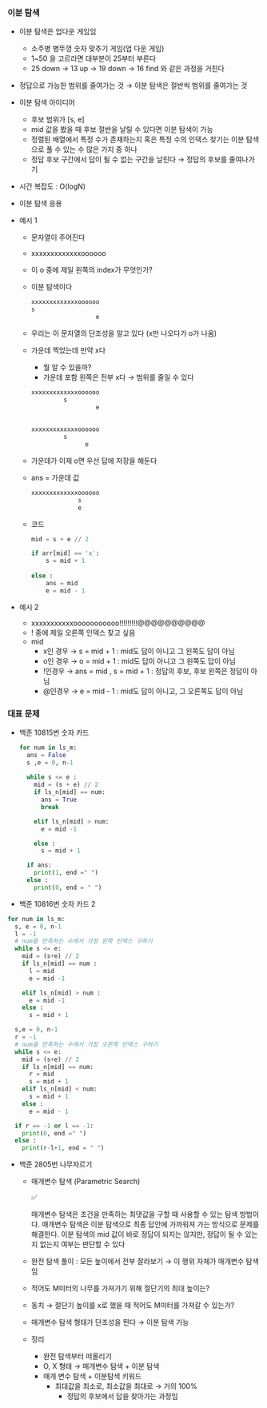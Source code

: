 ### 이분 탐색

- 이분 탐색은 업다운 게임임
    - 소주병 병뚜껑 숫자 맞추기 게임(업 다운 게임)
    - 1~50 을 고르라면 대부분이 25부터 부른다
    - 25 down → 13 up → 19 down → 16 find 와 같은 과정을 거친다
- 정답으로 가능한 범위를 줄여가는 것 → 이분 탐색은 절반씩 범위를 줄여가는 것
- 이분 탐색 아이디어
    - 후보 범위가 [s, e]
    - mid 값을 봤을 때 후보 절반을 날릴 수 있다면 이분 탐색이 가능
    - 정렬된 배열에서 특정 수가 존재하는지 혹은 특정 수의 인덱스 찾기는 이분 탐색으로 풀 수 있는 수 많은 가지 중 하나
    - 정답 후보 구간에서 답이 될 수 없는 구간을 날린다 → 정답의 후보를 줄여나가기
- 시간 복잡도 : O(logN)
- 이분 탐색 응용
- 예시 1
    - 문자열이 주어진다
    - xxxxxxxxxxxxxoooooo
    - 이 o 중에 제일 왼쪽의 index가 무엇인가?
    - 이분 탐색이다

        ```python
        xxxxxxxxxxxxxoooooo
        s
                          e
        ```

    - 우리는 이 문자열의 단조성을 알고 있다 (x만 나오다가 o가 나옴)
    - 가운데 찍었는데 만약 x다
        - 뭘 알 수 있을까?
        - 가운데 포함 왼쪽은 전부 x다 → 범위를 줄일 수 있다

        ```python
        xxxxxxxxxxxxxoooooo
                 s
                          e
                          
                                            
        xxxxxxxxxxxxxoooooo
                 s 
                       e 
        ```

    - 가운데가 이제 o면 우선 답에 저장을 해둔다
    - ans = 가운데 값

        ```python
        xxxxxxxxxxxxxoooooo
                     s 
                     e 
        ```

    - 코드

        ```python
        mid = s + e // 2
        
        if arr[mid] == 'x':
        	s = mid + 1
        	
        else : 
        	ans = mid
        	e = mid - 1 
        ```

- 예시 2
    - xxxxxxxxxxxooooooooooo!!!!!!!!!@@@@@@@@@@
    - ! 중에 제일 오른쪽 인덱스 찾고 싶음
    - mid
        - x인 경우 → s = mid + 1 : mid도 답이 아니고 그 왼쪽도 답이 아님
        - o인 경우 → o = mid + 1 : mid도 답이 아니고 그 왼쪽도 답이 아님
        - !인경우 → ans = mid , s = mid + 1 : 정답의 후보, 후보 왼쪽은 정답이 아님
        - @인경우 → e = mid - 1 : mid도 답이 아니고, 그 오른쪽도 답이 아님

### 대표 문제

- 백준 10815번 숫자 카드

    ```python
    for num in ls_m:
      ans = False
      s ,e = 0, n-1
      
      while s <= e :
        mid = (s + e) // 2
        if ls_n[mid] == num:
          ans = True
          break
    
        elif ls_n[mid] > num:
          e = mid -1
    
        else :
          s = mid + 1
    
      if ans:
        print(1, end =" ")
      else :
        print(0, end = " ")
    ```


- 백준 10816번 숫자 카드 2

```python
for num in ls_m:
  s, e = 0, n-1
  l = -1
  # num을 만족하는 수에서 가장 왼쪽 인덱스 구하기
  while s <= e:
    mid = (s+e) // 2
    if ls_n[mid] == num :
      l = mid
      e = mid -1

    elif ls_n[mid] > num :
      e = mid -1
    else :
      s = mid + 1

  s,e = 0, n-1
  r = -1
  # num을 만족하는 수에서 가장 오른쪽 인덱스 구하기
  while s <= e:
    mid = (s+e) // 2
    if ls_n[mid] == num:
      r = mid
      s = mid + 1
    elif ls_n[mid] < num:
      s = mid + 1
    else :
      e = mid - 1

  if r == -1 or l == -1:
    print(0, end =" ")
  else :
    print(r-l+1, end = " ")
```

- 백준 2805번 나무자르기
    - 매개변수 탐색 (Parametric Search)

        <aside>
        ✅

      매개변수 탐색은 조건을 만족하는 최댓값을 구할 때 사용할 수 있는 탐색 방법이다.
      매개변수 탐색은 이분 탐색으로 최종 답안에 가까워져 가는 방식으로 문제를 해결한다. 이분 탐색의 mid 값이 바로 정답이 되지는 않지만, 정답이 될 수 있는지 없는지 여부는 판단할 수 있다

        </aside>

    - 완전 탐색 풀이 : 모든 높이에서 전부 잘라보기 → 이 행위 자체가 매개변수 탐색임
    - 적어도 M미터의 나무를 가져가기 위해 절단기의 최대 높이는?
    - 동치 → 절단기 높이를 x로 했을 때 적어도 M미터를 가져갈 수 있는가?
    - 매개변수 탐색 형태가 단조성을 띈다 → 이분 탐색 가능

    - 정리
        - 완전 탐색부터 떠올리기
        - O, X 형태 → 매개변수 탐색 + 이분 탐색
        - 매개 변수 탐색 + 이분탐색 키워드
            - 최대값을 최소로, 최소값을 최대로 → 거의 100%
                - 정답의 후보에서 답을 찾아가는 과정임